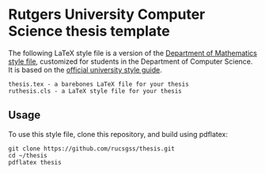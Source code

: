 Rutgers University Computer Science thesis template
===================================================

The following LaTeX style file is a version of the
[Department of Mathematics style file](http://www.math.rutgers.edu/grad/phd_requirements/thesis.html),
customized for students in the Department of Computer Science. It is
based on the
[official university style guide](http://gsnb.rutgers.edu/academics/electronic-thesis-and-dissertation-style-guide).

    thesis.tex - a barebones LaTeX file for your thesis
    ruthesis.cls - a LaTeX style file for your thesis

Usage
-----

To use this style file, clone this repository, and build using pdflatex:

    git clone https://github.com/rucsgss/thesis.git
    cd ~/thesis
    pdflatex thesis

